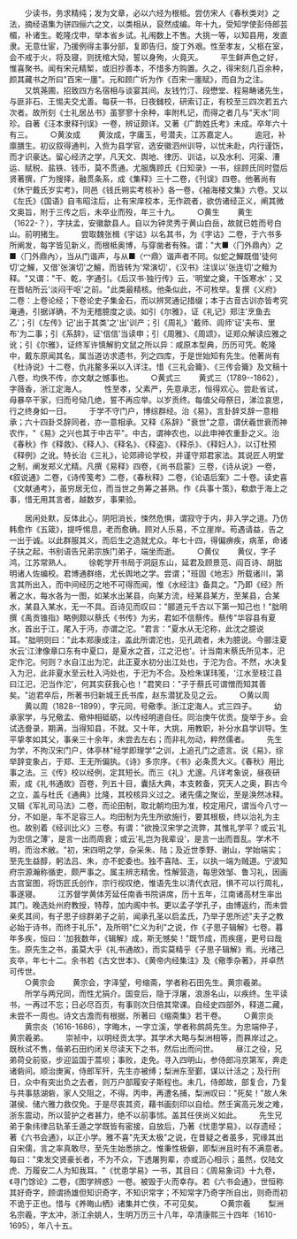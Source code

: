 <!-- { "loadSidebar": true } -->
　　少读书，务求精纯；发为文章，必以六经为根柢。尝仿宋人《春秋类对》之法，摘经语集为骈四俪六之文，以类相从，裒然成编。年十九，受知学使彭侍郎芸楣，补诸生。乾隆戊申，举本省乡试。礼闱数上不售。大挑一等，以知县用，发直隶。无意仕宦，乃援例得主事分部，复即告归，旋丁外艰。性至孝友，父柩在室，会不戒于火，将及寝，则抚棺大恸，誓以身殉，火竟灭。
　　平生鲜声色之好，惟喜聚书。闻有宋元精椠，或旧抄善本，不惜多方购置。久之，得宋刻几百余种，颜其藏书之所曰"百宋一廛"。元和顾广圻为作《百宋一廛赋》，而自为之注。
　　又筑荛圃，招致四方名宿相与谈宴其间。友钱竹汀、段懋堂、程易畴诸先生，与匪非石、王惕夫交尤善。每获一书，日夜雠校，研索订正，有校至三四次若五六次者。故所刻《士礼居丛书》虽寥寥十余种，率附札记，而得之者几与"天水"同珍。自著《汪本隶释刊误》一卷，辨证颇详。又著《广韵姓氏考》未成。卒年六十有三。
　　○黄汝成
　　黄汝成，字庸玉，号潜夫，江苏嘉定人。
　　逾冠，补廪膳生。初议叙得通判，入赀为县学官，选安徽泗州训导，以忧未赴，内行谨饬，而才识豪达。留心经济之学，凡天文、舆地、律历、训诂，以及水利、河渠、漕运、赋税、盐铁、钱币，莫不贯通。尤服膺顾氏《日知录》一书，综顾氏同时暨后贤著撰，广为搜择，融贯条系，成《集释》三十二卷，《刊误》四卷。他著尚有《休宁戴氏岁实考》，同邑《钱氏朔实考核补》各一卷，《袖海楼文集》六卷。又以《左氏》《国语》自韦昭注后，止有宋庠校本，无作疏者，欲仿诸经正义，阐其微文奥旨，附于三传之后，未卒业而殁，年三十九。
　　○黄生
　　黄生（1622-？），字扶孟，安徽歙县人。自以为钟灵秀于黄山白岳，故就已姓而号白山。前明猪生。
　　尝取魏张楫《宇诂》以名其书，为《字诂》二卷，于六书多所阐发，每字皆见新义，而根柢奥博，与穿凿者有殊。谓："大■〈冂外鼎內〉之■〈冂外鼎內〉，当从门谐声，与从■〈冖鼎〉谐声者不同。似蛇之鱓既借'徒何切'之鱓，又借'张演切'之鱣，而皆转为'常演切'，《汉书》注误以'张连切'之鳣为释。"又谓："干、乾，字通引。《后汉书·独行传》云，'明堂之奠，干饭寒水'；又在晋帖所云'淡闷干呕'之前。"此类最精核。他条似此，不可枚举。复撰《义府》二卷：上卷论经；下卷论史子集金石，而以辨冥通记措缀；本于古音古训亦皆考究淹通，引据详确，不为无稽臆度之谈。如引《尔雅》，证《礼记》郑注'烹鱼去乙'；引《左传》记'出于其类'之'出'训产；引《周礼》'戴师、闾师'证'夫布、里布'为二事；引《系辞》，证'信信'当读申；引《周雅》、《周颂》，证郑众解读应雅之讹；引《尔雅》，证终军许慎解豹文鼠之所以异：咸原本型典，历历可凭。乾隆中，戴东原闻其名，属当道访求遗书，列之四库，于是世始知有先生。他著尚有《杜诗说》十二卷，仇兆鳌多采以入详注。惜《三礼会籥》、《三传会籥》及文稿十八卷，均佚不传，亦文献之憾事也。
　　○黄式三
　　黄式三（1789--1862），字薇香，浙江定海人。
　　性至孝，父素严，先意承志，恒得欢心。尝赴省试，母暴卒干家，归而号恸几绝，誓不再应举。以岁贡终。每值父母祭日，涕泣哀思，行之终身如一日。
　　于学不守门户，博综群经。治《易》，言卦辞爻辞一意相承；六十四卦爻辞同者，亦一意相承。又释《系辞》"衰世"之意，谓伏羲世衰而神农作，"《易》之兴也其于中古平"。中古，谓神农也，以此申神农重卦之义。治《春秋》作《释救》、《释人》、《释名》、《释盗》、《释杀》、《释妇人》，以订杜预《释例》之讹。特长治《三礼》，论郊禘论学校，并谨守郑君家法。其说匠人明堂之制，阐发郑义尤精。凡撰《易释》四卷，《尚书启蒙》三卷，《诗从说》一卷，《叙说通》二卷，《诗传笺考》二卷，《春秋释》二卷，《论语后案》二十卷。读史喜《文献通考》，虽穷居无位，而当世之务筹之甚熟。作《兵事十策》，欷歔于海上之事，惜无用其言者，越数岁，事果验。

　　居闲处默，反体此心，阴阳消长，悚然危惧，谓寂守于内，非入学之道。乃仿韩愈作《五箴》，提呼惕息，老而愈确。顾对人乐易，不立崖岸。苟遇请益，告之一出于诚。以此群服其义，而后生之造就尤众。年七十四，得偏痹疾，病革，命诸子扶之起，书别语告兄弟宗族门弟子，端坐而逝。
　　○黄仪
　　黄仪，字子鸿，江苏常熟人。
　　徐乾学开书局于洞庭东山，延君及顾景范、阎百诗、胡朏明诸人佐编校。君博通群络，尤长舆地之学。尝谓；"班固《地志》所载诸川，第言其所出入，而中间经历之地不可得而闻，惟《水经注》备具之。"乃即《经》所著之水，每水各为一图，如某水出某县，向某方流，经某县某方，至某县，合某水，某县入某水，无一不具。百诗见而叹曰："郦道元千古以下第一知己也！"朏明撰《禹贡锥指》略例颇以蔡氏《书传》为劣，君如不信蔡传。蔡传"华容县有夏水，首出于江，尾入于沔，亦谓之沱。"君言："夏水从无沱称，此沈之臆说耳。"朏明则曰："此本郑康成注，盖此所谓沱也，见孔疏者，未为臆说。今郦注夏水云'江津像章口东有中夏口，是夏水之首，江之汜也'。计当南末蔡氏所见本，汜定作沱。何则？水自江出为沱，此正夏水初分出江处也，于沱为合。不然，水决复入为汜，此非夏水至云杜入沔处也，于汜为不合。及检朱谋玮笺，'江水至枝江县曰江汜，汜当作沱'，何其实获我心也！"君笑曰："子于蔡氏可谓憎而知其善矣。"迨君卒后，所著书归新城王氏书库，赵东潜犹及见之云。
　　○黄以周
　　黄以周（1828--1899），字元同，号儆季。浙江定海人。式三四子。
　　幼承家学，与兄儆孟、儆仲相砥砺，以传经明道自任。同治庚午优贡。旋举于乡。会试选誊录，期满，当得知县，不就。又十年，大挑，用教职，补分水县学训导。生平挚孝如其父，事亲三十余年，未尝去左右；而非礼勿动，粹然儒者。
　　先生为学，不拘汉宋门户，体亭林"经学即理学"之训，上追孔门之遗言。说《易》，综举辞变象占，于郑、王无所偏执。《诗》多宗序。《书》必条贯大义。《春秋》用比事之法。三《传》校以经例，定其短长。而三《礼》尤邃。凡详考象说，昼夜研索，成《礼书通故》百卷，列五十目，囊括大典，本支敕备，究天人之奥，斟古今之立，盖与杜氏《通典》比隆，其校核异义过之。诸先儒之聚讼，至是涣然冰释。又辑《军礼司马法》二卷，而论田制，取北朝均田为准，校定用尺，谓当今八寸一分，不如是，车不足容三人。均田制为先生所欲施行，要其根极，终以治礼为主也。故别着《经训比义》三卷。有谓："欲挽汉宋学之流弊，其惟礼学平？或云'礼为忠信之薄'，是言一出而周衰；或云'礼岂为我辈设'，是言一出而晋乱。学术不明，而治术敝。"初，宋四明之学，杂采朱、陆；及近世季野、谢山，学始端实；至先生益醇，躬法吕、朱，亦不蛇委也。独不喜陆、王，以执一端为贼道。宁波知府宗源瀚称循吏，颇严事之。属主辨志精舍。性解营造，每思效邹、鲁习礼，因画古宫室图，将饬匠氏创作，宗行视叹绝，惟语先生以清代衣冠，惧不可以行周礼，事遂寝。
　　江苏督学黄体芳延任南香书院讲席，历十五年，江南诸高材生率出其门。晚选处州府教授，特荐，加内阁中书。更以孟子学孔子，由博返约，而未尝亲炙其间，有子思子综群弟子之前，闻承孔圣以启孟氏，乃举子思所述"夫子之教必始于诗书，而终于礼乐"，及所明"仁义为利"之说，作《子思子辑解》七卷。暮年多疾，恒曰：'加我数年，《辑解》成，斯无憾矣！"既节成，而疾瘥，更号曰哉生。原先生之书，虽莫大乎《礼书通故》，而实莫精乎《子思子辑解》焉。光绪己亥卒，年七十二。余书若《古文世本》、《黄帝内经集注》及《儆季杂著》，并卓然可传世。  
　　○黄宗会
　　黄宗会，字泽望，号缩斋，学者称石田先生。黄宗羲弟。
　　所学与两兄同，而性尤狷介。国变后，隐于浮屠，浪游名山，以疾终。生平读书，一再过不忘；日必尽百页，有事则次日倍其常课。自经史四部外，释道二藏，未尝不一周也。诗文古澹而有根据，所著曰《缩斋集》若干卷。
　　○黄宗炎
　　黄宗炎（1616-1686），字晦木，一字立溪，学者称鹧鸪先生。为忠端仲子，黄宗羲弟。
　　崇祯中，以明经贡太学。其学术大略与梨洲相等，而奡岸过之。既秋试不售，偕弟石田约闭关尽读天下之书，然后出而问世。
　　昼江之役，兄弟荷殳前驱，步迎监国于蒿坝；事败，走免。寻入四明山，参侍郎冯京第军，奔走诸砦间。顺治庚寅，侍郎军歼，先生亦被缚；梨洲东至鄞，谋以计活之；及行刑日，众中有突出负之去者，则万户部履安子斯程也。未几，侍郎故，部复合，乃复与共事慈湖砦，家人交阻之，不得。丙申，再遭名捕，梨洲叹曰："死矣！"故人朱湛侯、储六雅力救仅免。于是尽丧其资，藉书画刻印以自给。然壬寅高元发之难，浙东震动，所以营护之者甚力，绝不以前事怵。盖其任侠尚义如此。
　　先生兄弟于象纬律吕轨革壬遁之学既皆有密接，自放后，乃著《忧患学易》，以存遗经；著《六书会通》，以正小学。雅不喜"先天太极"之说，在昔疑之者虽多，究缘其出自宋儒，言之率真敢尽，至先生始悉排之。惟秉性极僻，即梨洲且时有不满意者。每曰："束发交贤豪长者，不为不众，下透屠狗辈，亦或沥心相示；虽然，仅陆文虎、万履安二人为知我耳。"《忧患学易》一书，其目曰：《周易象词》十九卷，《寻门馀论》二卷，《图学辨惑》一卷。被毁于火而幸存。若《六书会通》，世恒称其好奇字，顾谓扬雄但知识奇字，不知识常字；不知常字乃奇字所自出，则奇而初不诡于正也。惜与《养晦山栖》诸集并亡佚，不可见矣。
　　○黄宗羲
　　梨洲名宗羲，字太冲，浙江余姚人，生明万历三十八年，卒清康熙三十四年（1610-1695），年八十五。
